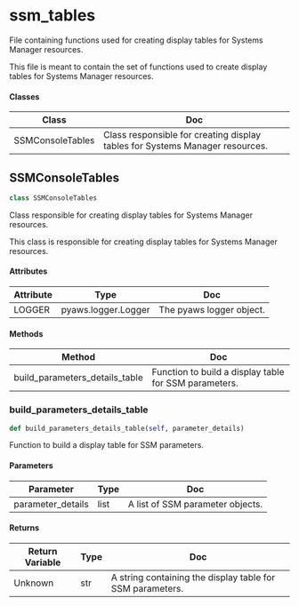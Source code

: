 # ssm_tables

File containing functions used for creating display tables for Systems Manager resources.



This file is meant to contain the set of functions used to create display tables
for Systems Manager resources.

#### Classes

 Class  | Doc
-----|-----
 SSMConsoleTables | Class responsible for creating display tables for Systems Manager resources.




## SSMConsoleTables

```python
class SSMConsoleTables
```

Class responsible for creating display tables for Systems Manager resources.



This class is responsible for creating display tables for Systems Manager resources.


#### Attributes

 Attribute  | Type  | Doc
-----|----------|-----
 LOGGER  |  pyaws.logger.Logger | The pyaws logger object.

#### Methods

 Method  | Doc
-----|-----
 build_parameters_details_table | Function to build a display table for SSM parameters.




### build_parameters_details_table

```python
def build_parameters_details_table(self, parameter_details)
```

Function to build a display table for SSM parameters.




#### Parameters

 Parameter  | Type  | Doc
-----|----------|-----
 parameter_details  |  list | A list of SSM parameter objects.

#### Returns

 Return Variable  | Type  | Doc
-----|----------|-----
 Unknown | str | A string containing the display table for SSM parameters.








